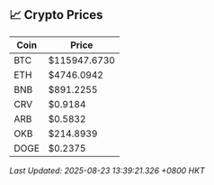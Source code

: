 ## 📈 Crypto Prices

| Coin | Price |
| ---- | ----- |
| BTC | $115947.6730 |
| ETH | $4746.0942 |
| BNB | $891.2255 |
| CRV | $0.9184 |
| ARB | $0.5832 |
| OKB | $214.8939 |
| DOGE | $0.2375 |

_Last Updated: 2025-08-23 13:39:21.326 +0800 HKT_